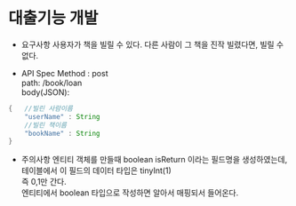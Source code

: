 # 대출기능 개발

- 요구사항
사용자가 책을 빌릴 수 있다.
다른 사람이 그 책을 진작 빌렸다면, 빌릴 수 없다.

- API Spec
Method : post  
path: /book/loan  
body(JSON): 
```JAVA
{   //빌린 사람이름
    "userName" : String
    //빌린 책이름
    "bookName" : String
}
```

- 주의사항
엔티티 객체를 만들때 
boolean isReturn 이라는 필드명을 생성하였는데,  
테이블에서 이 필드의 데이터 타입은 tinyInt(1)  
즉 0,1만 간다.  
엔티티에서 boolean 타입으로 작성하면 알아서 매핑되서 들어온다.